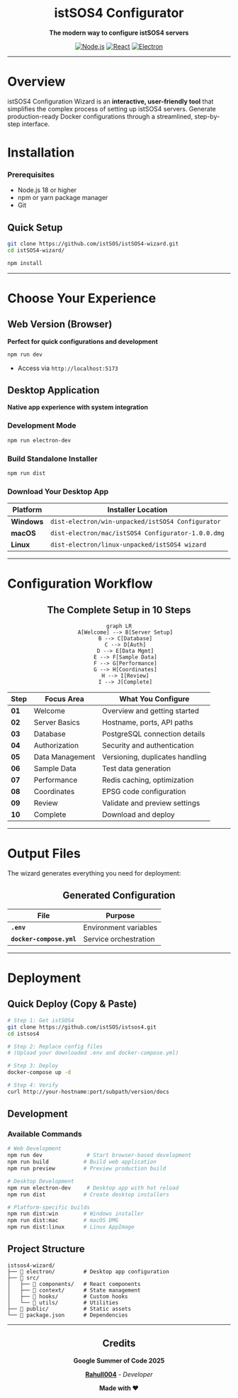 <div align="center">
  
  # istSOS4 Configurator
  
  **The modern way to configure istSOS4 servers**
  
  [![Node.js](https://img.shields.io/badge/Node.js-18+-green.svg)](https://nodejs.org/)
  [![React](https://img.shields.io/badge/React-18-blue.svg)](https://reactjs.org/)
  [![Electron](https://img.shields.io/badge/Electron-Desktop-purple.svg)](https://electronjs.org/)
  
</div>

---

# Overview

istSOS4 Configuration Wizard is an **interactive, user-friendly tool** that simplifies the complex process of setting up istSOS4 servers. Generate production-ready Docker configurations through a streamlined, step-by-step interface.

# Installation 

### Prerequisites
- Node.js 18 or higher
- npm or yarn package manager
- Git

## Quick Setup

```bash
git clone https://github.com/istSOS/istSOS4-wizard.git
cd istSOS4-wizard/

npm install
```

---

#  Choose Your Experience

##  Web Version (Browser)
**Perfect for quick configurations and development**

```bash
npm run dev
```
- Access via `http://localhost:5173`

##  Desktop Application
**Native app experience with system integration**

### Development Mode
```bash
npm run electron-dev
```

### Build Standalone Installer
```bash
npm run dist
```

### Download Your Desktop App

| Platform | Installer Location | 
|----------|-------------------| 
|  **Windows** | `dist-electron/win-unpacked/istSOS4 Configurator` | 
|  **macOS** | `dist-electron/mac/istSOS4 Configurator-1.0.0.dmg` |
|  **Linux** | `dist-electron/linux-unpacked/istSOS4 wizard` | 

---

#  Configuration Workflow

<div align="center">

## The Complete Setup in 10 Steps

```mermaid
graph LR
    A[Welcome] --> B[Server Setup]
    B --> C[Database]
    C --> D[Auth]
    D --> E[Data Mgmt]
    E --> F[Sample Data]
    F --> G[Performance]
    G --> H[Coordinates]
    H --> I[Review]
    I --> J[Complete]
```

</div>

| Step | Focus Area | What You Configure |
|------|------------|-------------------|
| **01** |  Welcome | Overview and getting started |
| **02** |  Server Basics | Hostname, ports, API paths |
| **03** |  Database | PostgreSQL connection details |
| **04** |  Authorization | Security and authentication |
| **05** |  Data Management | Versioning, duplicates handling |
| **06** |  Sample Data | Test data generation |
| **07** |  Performance | Redis caching, optimization |
| **08** |  Coordinates | EPSG code configuration |
| **09** |  Review | Validate and preview settings |
| **10** |  Complete | Download and deploy |

---

# Output Files

The wizard generates everything you need for deployment:

<div align="center">

## Generated Configuration

| File | Purpose | 
|------|---------|
| **`.env`** | Environment variables | 
| **`docker-compose.yml`** | Service orchestration | 

</div>

---

#  Deployment

## Quick Deploy (Copy & Paste)

```bash
# Step 1: Get istSOS4
git clone https://github.com/istSOS/istsos4.git
cd istsos4

# Step 2: Replace config files
# (Upload your downloaded .env and docker-compose.yml)

# Step 3: Deploy
docker-compose up -d

# Step 4: Verify
curl http://your-hostname:port/subpath/version/docs
```

##  Development

### Available Commands

```bash
# Web Development
npm run dev              # Start browser-based development
npm run build           # Build web application
npm run preview         # Preview production build

# Desktop Development  
npm run electron-dev     # Desktop app with hot reload
npm run dist            # Create desktop installers

# Platform-specific builds
npm run dist:win        # Windows installer
npm run dist:mac        # macOS DMG
npm run dist:linux      # Linux AppImage
```

## Project Structure

```
istsos4-wizard/
├── 📁 electron/         # Desktop app configuration
├── 📁 src/
│   ├── 📁 components/   # React components
│   ├── 📁 context/      # State management
│   ├── 📁 hooks/        # Custom hooks
│   └── 📁 utils/        # Utilities
├── 📁 public/           # Static assets
└── 📄 package.json      # Dependencies
```

---

<!-- ...existing code... -->


<div align="center">

##  Credits

**Google Summer of Code 2025**

 **[Rahull004](https://github.com/Rahull004)** - *Developer*

**Made with ❤️**

</div>
